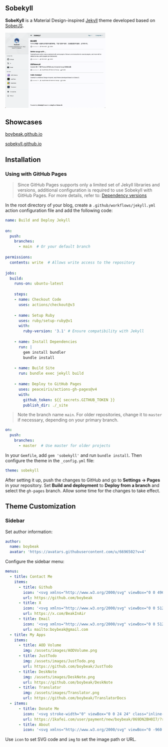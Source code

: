 ## Sobekyll

**SobeKyll** is a Material Design-inspired [Jekyll](https://jekyllrb.com/) theme developed based on [SoberJS](https://soberjs.com/).

<img src="./preview.png" width="320">

## Showcases

[boybeak.github.io](https://boybeak.github.io/)

[sobekyll.github.io](https://sobekyll.github.io/)

## Installation
### Using with GitHub Pages

> Since GitHub Pages supports only a limited set of Jekyll libraries and versions, additional configuration is required to use Sobekyll with GitHub Pages. For more details, refer to: [Dependency versions](https://pages.github.com/versions/)

In the root directory of your blog, create a `.github/workflows/jekyll.yml` action configuration file and add the following code:

```yml
name: Build and Deploy Jekyll

on:
  push:
    branches:
      - main  # Or your default branch

permissions:
  contents: write  # Allows write access to the repository

jobs:
  build:
    runs-on: ubuntu-latest

    steps:
    - name: Checkout Code
      uses: actions/checkout@v3

    - name: Setup Ruby
      uses: ruby/setup-ruby@v1
      with:
        ruby-version: '3.1' # Ensure compatibility with Jekyll

    - name: Install Dependencies
      run: |
        gem install bundler
        bundle install

    - name: Build Site
      run: bundle exec jekyll build

    - name: Deploy to GitHub Pages
      uses: peaceiris/actions-gh-pages@v4
      with:
        github_token: ${{ secrets.GITHUB_TOKEN }}
        publish_dir: ./_site
```

> Note the branch name `main`. For older repositories, change it to `master` if necessary, depending on your primary branch.

```yml
on:
  push:
    branches:
      - master  # Use master for older projects
```

In your `Gemfile`, add `gem 'sobekyll'` and run `bundle install`. Then configure the theme in the `_config.yml` file:

```yml
theme: sobekyll
```

After setting it up, push the changes to GitHub and go to **Settings -> Pages** in your repository. Set **Build and deployment** to **Deploy from a branch** and select the `gh-pages` branch. Allow some time for the changes to take effect.

## Theme Customization

### Sidebar
Set author information:
```yml
author: 
  name: boybeak
  avatar: 'https://avatars.githubusercontent.com/u/6696502?v=4'
```

Configure the sidebar menu:
```yml
menus:
  - title: Contact Me
    items:
      - title: Github
        icon: '<svg xmlns="http://www.w3.org/2000/svg" viewBox="0 0 496 512"><!--! Font Awesome Free 6.6.0 by @fontawesome --><path d="..."/></svg>'
        url: https://github.com/boybeak
      - title: X
        icon: '<svg xmlns="http://www.w3.org/2000/svg" viewBox="0 0 512 512"><!--! Font Awesome Free 6.6.0 --><path d="..."/></svg>'
        url: https://x.com/BeakInAir
      - title: Email
        icon: '<svg xmlns="http://www.w3.org/2000/svg" viewBox="0 0 512 512"><!--! Font Awesome Free 6.6.0 --><path d="..."/></svg>'
        url: mailto:boybeak@gmail.com
  - title: My Apps
    items:
      - title: AOD Volume
        img: /assets/images/AODVolume.png
      - title: JustTodo
        img: /assets/images/JustTodo.png
        url: https://github.com/boybeak/JustTodo
      - title: DeskNote
        img: /assets/images/DeskNote.png
        url: https://github.com/boybeak/DeskNote
      - title: Translator
        img: /assets/images/Translator.png
        url: https://github.com/boybeak/TranslatorDocs
  - items:
      - title: Donate Me
        icon: '<svg stroke-width="0" viewBox="0 0 24 24" class="inline-block text-primary" height="1em" width="1em" xmlns="http://www.w3.org/2000/svg"><path d="..."/></svg>'
        url: https://1kafei.com/user/payment/new/boybeak/069DN2BH0I7/?referrer=/boybeak/
      - title: About
        icon: '<svg xmlns="http://www.w3.org/2000/svg" viewBox="0 -960 960 960"><path d="..."/></svg>'
```

Use `icon` to set SVG code and `img` to set the image path or URL.
